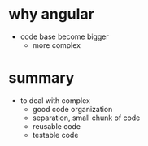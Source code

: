 # why angular

- code base become bigger
  - more complex

# summary

- to deal with complex
  - good code organization
  - separation, small chunk of code
  - reusable code
  - testable code
